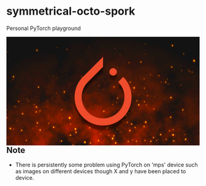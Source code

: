 # symmetrical-octo-spork
Personal PyTorch playground

<img align="left" title="Torch" src="Images/PyTorch_ZTM.png"/>

## Note
* There is persistently some problem using PyTorch on 'mps' device such as images on different devices though X and y have been placed to device. 